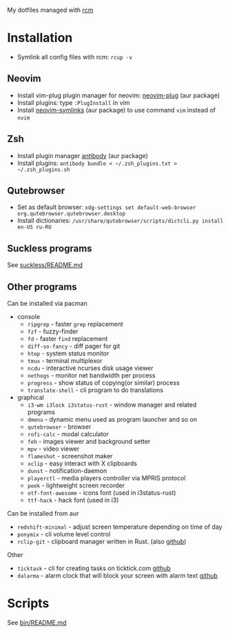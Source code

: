 My dotfiles managed with [rcm](https://github.com/thoughtbot/rcm)

# Installation
* Symlink all config files with rcm: `rcup -v`
## Neovim
* Install vim-plug plugin manager for neovim: [neovim-plug](https://aur.archlinux.org/packages/neovim-plug/) (aur package)
* Install plugins: type `:PlugInstall` in vim
* Install [neovim-symlinks](https://aur.archlinux.org/packages/neovim-plug/) (aur package) to use command `vim` instead of `nvim`
## Zsh
* Install plugin manager [antibody](https://aur.archlinux.org/packages/antibody) (aur package)
* Install plugins: `antibody bundle < ~/.zsh_plugins.txt > ~/.zsh_plugins.sh`
## Qutebrowser
* Set as default browser: `xdg-settings set default-web-browser org.qutebrowser.qutebrowser.desktop`
* Install dictionaries: `/usr/share/qutebrowser/scripts/dictcli.py install en-US ru-RU`
## Suckless programs
See [suckless/README.md](suckless/README.md)

## Other programs
Can be installed via pacman
* console
    * `ripgrep` - faster `grep` replacement
    * `fzf` - fuzzy-finder
    * `fd` - faster `find` replacement
    * `diff-so-fancy` - diff pager for git
    * `htop` - system status monitor
    * `tmux` - terminal multiplexor
    * `ncdu` - interactive ncurses disk usage viewer
    * `nethogs` - monitor net bandwidth per process
    * `progress` - show status of copying(or similar) process
    * `translate-shell` - cli program to do translations
* graphical
    * `i3-wm i3lock i3status-rust` - window manager and related programs
    * `dmenu` - dynamic menu used as program launcher and so on
    * `qutebrowser` - browser
    * `rofi-calc` - modal calculator
    * `feh` - images viewer and background setter
    * `mpv` - video viewer
    * `flameshot` - screenshot maker
    * `xclip` - easy interact with X clipboards
    * `dunst` - notification-daemon
    * `playerctl` - media players controller via MPRIS protocol
    * `peek` - lightweight screen recorder
    * `otf-font-awesome` - icons font (used in i3status-rust)
    * `ttf-hack` - hack font (used in i3)

Can be installed from aur
* `redshift-minimal` - adjust screen temperature depending on time of day
* `ponymix` - cli volume level control
* `rclip-git` - clipboard manager written in Rust. (also [github](https://github.com/UnkwUsr/rclip))

Other
* `ticktask` - cli for creating tasks on ticktick.com [github](https://github.com/UnkwUsr/ticktask)
* `dalarma` - alarm clock that will block your screen with alarm text [github](https://github.com/UnkwUsr/dalarma)

# Scripts
See [bin/README.md](bin/README.md)
